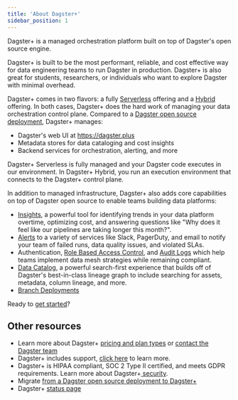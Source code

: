```yaml
---
title: 'About Dagster+'
sidebar_position: 1
---
```


Dagster+ is a managed orchestration platform built on top of Dagster's open source engine.

Dagster+ is built to be the most performant, reliable, and cost effective way for data engineering teams to run Dagster in production. Dagster+ is also great for students, researchers, or individuals who want to explore Dagster with minimal overhead.

Dagster+ comes in two flavors: a fully [Serverless](/dagster-plus/deployment/deployment-types/serverless) offering and a [Hybrid](/dagster-plus/deployment/deployment-types/hybrid) offering. In both cases, Dagster+ does the hard work of managing your data orchestration control plane. Compared to a [Dagster open source deployment](/guides/), Dagster+ manages:

- Dagster's web UI at https://dagster.plus
- Metadata stores for data cataloging and cost insights
- Backend services for orchestration, alerting, and more

Dagster+ Serverless is fully managed and your Dagster code executes in our environment. In Dagster+ Hybrid, you run an execution environment that connects to the Dagster+ control plane.

In addition to managed infrastructure, Dagster+ also adds core capabilities on top of Dagster open source to enable teams building data platforms:

- [Insights](/dagster-plus/features/insights), a powerful tool for identifying trends in your data platform overtime, optimizing cost, and answering questions like "Why does it feel like our pipelines are taking longer this month?".
- [Alerts](/dagster-plus/features/alerts) to a variety of services like Slack, PagerDuty, and email to notify your team of failed runs, data quality issues, and violated SLAs.
- Authentication, [Role Based Access Control](/dagster-plus/features/authentication-and-access-control/rbac), and [Audit Logs](/dagster-plus/features/authentication-and-access-control/rbac/audit-logs) which help teams implement data mesh strategies while remaining compliant.
- [Data Catalog](/dagster-plus/features/data-catalog), a powerful search-first experience that builds off of Dagster's best-in-class lineage graph to include searching for assets, metadata, column lineage, and more.
- [Branch Deployments](/dagster-plus/features/ci-cd/branch-deployments/index.md)

Ready to [get started](/dagster-plus/getting-started)?

## Other resources

- Learn more about Dagster+ [pricing and plan types](https://dagster.io/pricing) or [contact the Dagster team](https://dagster.io/contact)
- Dagster+ includes support, [click here](https://dagster.io/support) to learn more.
- Dagster+ is HIPAA compliant, SOC 2 Type II certified, and meets GDPR requirements. Learn more about Dagster+[ security](https://dagster.io/security).
- Migrate [from a Dagster open source deployment to Dagster+](/dagster-plus/deployment/migration/self-hosted-to-dagster-plus)
- Dagster+ [status page](https://dagstercloud.statuspage.io/)
